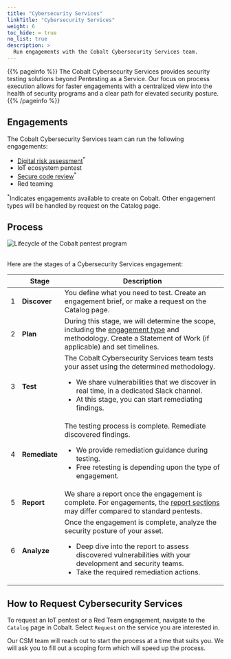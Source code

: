 ```yaml
---
title: "Cybersecurity Services"
linkTitle: "Cybersecurity Services"
weight: 6
toc_hide: = true
no_list: true
description: >
  Run engagements with the Cobalt Cybersecurity Services team.
---
```


{{% pageinfo %}}
The Cobalt Cybersecurity Services provides security testing solutions beyond Pentesting as a Service. Our focus on process execution allows for faster engagements with a centralized view into the health of security programs and a clear path for elevated security posture.
{{% /pageinfo %}}

## Engagements

The Cobalt Cybersecurity Services team can run the following engagements:

- [Digital risk assessment](/platform-deep-dive/engagements/digital-risk-assessment/)<sup>*</sup>
- IoT ecosystem pentest
- [Secure code review](/platform-deep-dive/engagements/secure-code-review/)<sup>*</sup>
- Red teaming

<sup>*</sup>Indicates engagements available to create on Cobalt. Other engagement types will be handled by request on the Catalog page.

## Process

![Lifecycle of the Cobalt pentest program](/deepdive/PentestProcessFlow.png "Lifecycle of the Cobalt pentest program")
<br><br>

Here are the stages of a Cybersecurity Services engagement:

| | Stage | Description |
|---|---|---|
| 1 | **Discover** | You define what you need to test. Create an engagement brief, or make a request on the Catalog page.  |
| 2 | **Plan** | During this stage, we will determine the scope, including the [engagement type](#pentest-engagements) and methodology. Create a Statement of Work (if applicable) and set timelines. |
| 3 | **Test** | The Cobalt Cybersecurity Services team tests your asset using the determined methodology.<ul><li>We share vulnerabilities that we discover in real time, in a dedicated Slack channel.</li><li>At this stage, you can start remediating findings.</li></ul> |
| 4 | **Remediate** | The testing process is complete. Remediate discovered findings.<ul><li>We provide remediation guidance during testing.</li><li>Free retesting is depending upon the type of engagement.</li></ul> |
| 5 | **Report** | We share a report once the engagement is complete. For engagements, the [report sections](/platform-deep-dive/pentests/reports/report-contents/) may differ compared to standard pentests. |
| 6 | **Analyze** | Once the engagement is complete, analyze the security posture of your asset.<ul><li>Deep dive into the report to assess discovered vulnerabilities with your development and security teams.</li><li>Take the required remediation actions.</li></ul> |

## How to Request Cybersecurity Services

To request an IoT pentest or a Red Team engagement, navigate to the `Catalog` page in Cobalt. Select `Request` on the service you are interested in.

Our CSM team will reach out to start the process at a time that suits you. We will ask you to fill out a scoping form which will speed up the process.
